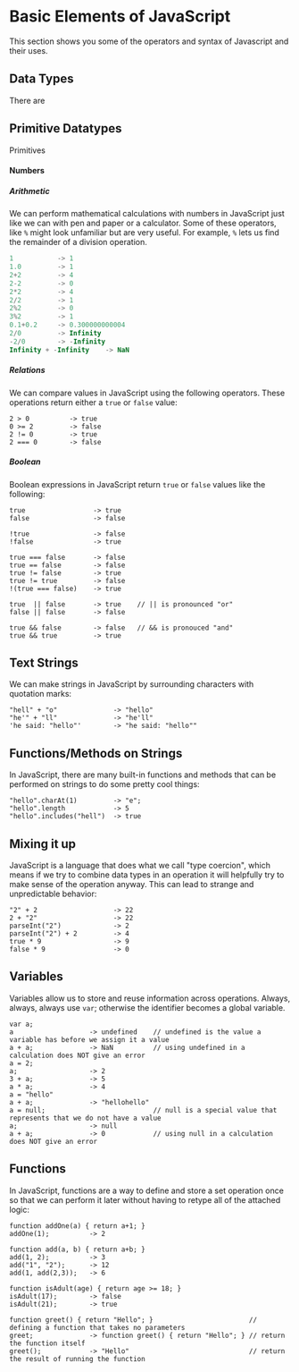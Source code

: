 # Basic Elements of JavaScript

This section shows you some of the operators and syntax of Javascript and their uses.

## Data Types

There are

## Primitive Datatypes

Primitives

#### Numbers

##### Arithmetic

We can perform mathematical calculations with numbers in JavaScript just like we can with pen and paper or a calculator. Some of these operators, like `%` might look unfamiliar but are very useful. For example, `%` lets us find the remainder of a division operation.

```javascript
1           -> 1
1.0         -> 1
2+2         -> 4
2-2         -> 0
2*2         -> 4
2/2         -> 1
2%2         -> 0
3%2         -> 1
0.1+0.2     -> 0.300000000004
2/0         -> Infinity
-2/0        -> -Infinity
Infinity + -Infinity	-> NaN
```

##### Relations

We can compare values in JavaScript using the following operators. These operations return either a `true` or `false` value:

```
2 > 0          -> true
0 >= 2         -> false
2 != 0         -> true
2 === 0        -> false
```

##### Boolean

Boolean expressions in JavaScript return `true` or `false` values like the following:

```
true                 -> true
false                -> false

!true                -> false
!false               -> true

true === false       -> false
true == false        -> false
true != false        -> true
true != true         -> false
!(true === false)    -> true

true  || false       -> true	// || is pronounced "or"
false || false       -> false

true && false        -> false	// && is pronouced "and"
true && true         -> true
```

## Text Strings

We can make strings in JavaScript by surrounding characters with quotation marks:

```
"hell" + "o"              -> "hello"
"he'" + "ll"              -> "he'll"
'he said: "hello"'        -> "he said: "hello""
```

## Functions/Methods on Strings

In JavaScript, there are many built-in functions and methods that can be performed on strings to do some pretty cool things:

```
"hello".charAt(1)         -> "e";
"hello".length            -> 5
"hello".includes("hell")  -> true
```

## Mixing it up

JavaScript is a language that does what we call "type coercion", which means if we try to combine data types in an operation it will helpfully try to make sense of the operation anyway. This can lead to strange and unpredictable behavior:

```
"2" + 2                   -> 22
2 + "2"                   -> 22
parseInt("2")             -> 2
parseInt("2") + 2         -> 4
true * 9                  -> 9
false * 9                 -> 0
```

## Variables

Variables allow us to store and reuse information across operations.
Always, always, always use `var`; otherwise the identifier becomes a global variable.

```
var a;
a                 	-> undefined	// undefined is the value a variable has before we assign it a value
a + a;            	-> NaN			// using undefined in a calculation does NOT give an error
a = 2;
a; 					-> 2
3 + a; 				-> 5
a * a; 				-> 4
a = "hello"
a + a;             	-> "hellohello"
a = null;							// null is a special value that represents that we do not have a value
a;                 	-> null
a + a;              -> 0			// using null in a calculation does NOT give an error
```

## Functions

In JavaScript, functions are a way to define and store a set operation once so that we can perform it later without having to retype all of the attached logic:

```
function addOne(a) { return a+1; }
addOne(1);          -> 2

function add(a, b) { return a+b; }
add(1, 2);          -> 3
add("1", "2");		-> 12
add(1, add(2,3));	-> 6

function isAdult(age) { return age >= 18; }
isAdult(17);		-> false
isAdult(21);		-> true

function greet() { return "Hello"; }						// defining a function that takes no parameters
greet;				-> function greet() { return "Hello"; } // return the function itself
greet();			-> "Hello"							  	// return the result of running the function
```
